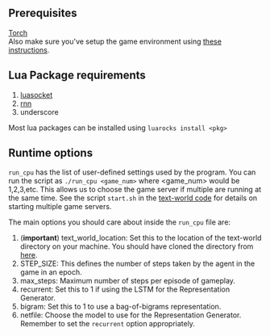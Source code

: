 Prerequisites
--------------
[Torch](http://torch.ch/docs/getting-started.html)  
Also make sure you've setup the game environment using [these instructions](https://github.com/mrkulk/text-world).

Lua Package requirements  
---------------
1. [luasocket](http://w3.impa.br/~diego/software/luasocket/)  
2. [rnn](https://github.com/Element-Research/rnn)  
3. underscore  

Most lua packages can be installed using `luarocks install <pkg>`

Runtime options
----------------
`run_cpu` has the list of user-defined settings used by the program. You can run the script as `./run_cpu <game_num>` where \<game_num\> would be 1,2,3,etc. This allows us to choose the game server if multiple are running at the same time. See the script `start.sh` in the [text-world code](https://github.com/mrkulk/text-world/tree/master/evennia) for details on starting multiple game servers. 

The main options you should care about inside the `run_cpu` file are:  
1. (**important**) text_world_location: Set this to the location of the text-world directory on your machine. You should have cloned the directory from [here](https://github.com/mrkulk/text-world).   
2. STEP_SIZE: This defines the number of steps taken by the agent in the game
in an epoch.   
3. max_steps: Maximum number of steps per episode of gameplay.  
4. recurrent: Set this to 1 if using the LSTM for the Representation Generator.  
5. bigram: Set this to 1 to use a bag-of-bigrams representation.  
6. netfile: Choose the model to use for the Representation Generator. Remember to set the `recurrent` option appropriately.
